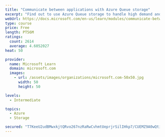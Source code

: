```yaml
---
title: "Communicate between applications with Azure Queue storage"
excerpt: "Find out to use Azure Queue storage to handle high demand and improve resilience in your distributed applications."
webUrl: https://docs.microsoft.com/en-us/learn/modules/communicate-between-apps-with-azure-queue-storage/
type: course
price: Free
length: PT56M
ratings:
  count: 2614
  average: 4.6052027
heat: 50

provider:
  name: Microsoft Learn
  domain: microsoft.com
  images:
    - url: /assets/images/organizations/microsoft.com-50x50.jpg
      width: 50
      height: 50

levels:
  - Intermediate

topics:
  - Azure
  - Storage

secured: "T7KeeU2udBMwxkjtQRvo267nzRaRwCvhmtUeprjrSilIHkp7/CUEMZ9A0wQti5SzHb1abwjdQMB2ITbVnHQexdCf4lp1pWh6ZeLp8Tgq0u5gVd8ChG0iXgFLM9T2wiKr70+kuN+KHp1stoGEXk4NsBVyjI4GVtz305/yRRAMSonE3uGFqtCgfeyOMoolTnyqDPYrUwkOEt5fbV7AN/q9tWIDjaYgNzX0tFAmIk9cAfUs0Uobs/wUQLxgYDgO3USVbL6Zs8ufJDlgqMh1oZ4XB3AnEFw4xDyt46gJXfM/b3aM8J7fSFesMZqua6fxTdoHpprTVPQTDnCPVuOlxfQYFCx44OJNtou7weAUnrjxb6xIbnOTVBQKDbI59lU7wa5aD9KFYUaOJ/SnA1X7bogaXMJz5qCqdm82gSB8NHie3vA=;HDX67E0oVCoP0KowN3e3Kg=="
---
```


